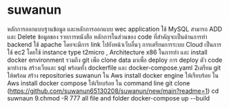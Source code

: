 # suwanun
หลักการออกแบบฐานข้อมูล และหลักการออกแบบ wec application ใช้ MySQL สามารถ ADD และ Delete ข้อมูลของ รายการหนังสือ
หลักการในส่วนของ code ที่สำคัญจะเป็นด้านการทำ backend  ใช้ apache โดยจะมีการ link ไปยังหน้าเว็บอื่นๆ
การเตรียมการระบบ Cloud เป็นการใช้ ec2 โดยใช้ instance type t2micro , Architecture x86 ในการทำ และ install docker environment รวมถึง git เพือ clone data มาเพื่อ deploy
การ deploy ตัว code มาทำงาน สร้างเว็บและ sql  พร้อมทั้ง dockerfile และ docker-compose.yaml 2เตรียม git ให้พร้อม สร้าง repositories suwanun
ใน Aws install docker engine ให้เรียบร้อย ใน Aws install docker compose ให้เรียบร้อย 
ใน command line git clone (https://github.com/suwanun65130208/suwanun/new/main?readme=1)
cd suwnaun 9.chmod -R 777 all file and folder docker-compose up --build
